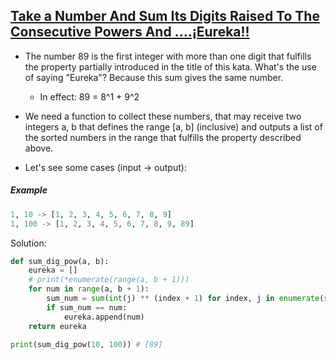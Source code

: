 ## [Take a Number And Sum Its Digits Raised To The Consecutive Powers And ....¡Eureka!!](https://www.codewars.com/kata/5626b561280a42ecc50000d1)

- The number 89 is the first integer with more than one digit that fulfills the property partially introduced in the title of this kata. What's the use of saying "Eureka"? Because this sum gives the same number. 
    - In effect: 89 = 8^1 + 9^2

- We need a function to collect these numbers, that may receive two integers a, b that defines the range [a, b] (inclusive) and outputs a list of the sorted numbers in the range that fulfills the property described above.

- Let's see some cases (input -> output):
##### Example  
```python            
1, 10 -> [1, 2, 3, 4, 5, 6, 7, 8, 9] 
1, 100 -> [1, 2, 3, 4, 5, 6, 7, 8, 9, 89]
``` 
Solution:
```python
def sum_dig_pow(a, b):
    eureka = []
    # print(*enumerate(range(a, b + 1)))
    for num in range(a, b + 1):
        sum_num = sum(int(j) ** (index + 1) for index, j in enumerate(str(num)))
        if sum_num == num:
            eureka.append(num)
    return eureka      

print(sum_dig_pow(10, 100)) # [89]
```